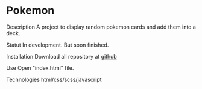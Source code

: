 # Pokemon

Description
  A project to display random pokemon cards and add them into a deck.
 
Statut
  In development. But soon finished.
  
Installation
  Download all repository at [github](https://github.com/MaximeHocquet/Pokemon/edit/master/)
  
Use
  Open "index.html" file. 
 
Technologies
  html/css/scss/javascript
